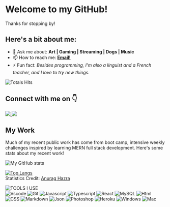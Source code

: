 <h1>Welcome to my GitHub!</h1>

Thanks for stopping by! 

<h2>Here's a bit about me:</h2>
<ul>
  <li>💬 Ask me about: <b> Art | Gaming | Streaming | Dogs | Music </b></li>
  <!-- - 🔭 I’m currently working on ... -->
  <!-- - 🌱 I’m currently learning ... -->
  <!-- - 👯 I’m looking to collaborate on ... -->
  <!-- - 🤔 I’m looking for help with ... -->
  <li>📫 How to reach me: <a href="mailto:miaciasullo@gmail.com"><b>Email!</b></a></li>
<!--     <li> 😄 Pronouns: </li> -->
  <li>⚡ Fun fact: <i>Besides programming, I'm also a linguist and a French teacher, and I love to try new things.</i></li>
</ul>

<!-- total profile views -->
![Totals Hits](https://komarev.com/ghpvc/?username=miacias&style=flat&color=orange&label=PROFILE+VIEWS)

<h2> Connect with me on 👇</h2>
<a href="https://www.linkedin.com/in/miaciasullo/" target="_blank">
<img src="https://img.shields.io/badge/LinkedIn--blue" />
</a>
</a> 
<a href="https://leetcode.com/miacias/" target="_blank">
<img src="https://img.shields.io/badge/LeetCode--blue" />
</a>

<h2>My Work</h2>

Much of my recent public work has come from boot camp, intensive weekly challenges inspired by learning MERN full stack development. Here's some stats about my recent work!

<!-- github statistics with icons -->
![My GitHub stats](https://github-readme-stats.vercel.app/api?username=miacias&show_icons=true&icon_color=FDF58D&bg_color=30,F7C749,FA7F60,DF5A77,5F2A67&title_color=fff&text_color=fff)

<!-- github statistics with top languages -->
[![Top Langs](https://github-readme-stats.vercel.app/api/top-langs/?username=miacias&langs_count=8&bg_color=30,e96443,904e95&title_color=fff&text_color=fff)](https://github.com/miacias/github-readme-stats)
<br>
Statistics Credit: [Anurag Hazra](https://github.com/anuraghazra/github-readme-stats)

<!-- tools I use -->
![TOOLS I USE](https://img.shields.io/badge/-%F0%9F%9A%80%20Tools%20I%20use-orange)
<br>
![Vscode](https://img.shields.io/badge/Visual_Studio_Code-0078D4?style=flat&logo=visual%20studio%20code&logoColor=white)
![Git](https://img.shields.io/badge/GIT-E44C30?style=flat&logo=git&logoColor=white)
![Javascript](https://img.shields.io/badge/JavaScript-323330?style=flat&logo=javascript&logoColor=F7DF1E)
![Typescript](https://shields.io/badge/TypeScript-3178C6?logo=TypeScript&logoColor=FFF&style=flat)
![React](https://shields.io/badge/react-black?logo=react&style=flat)
![MySQL](https://shields.io/badge/MySQL-lightgrey?logo=mysql&style=flat&logoColor=white&labelColor=blue)
![Html](https://img.shields.io/badge/HTML5-E34F26?style=flat&logo=html5&logoColor=white)
![CSS](https://img.shields.io/badge/CSS3-1572B6?style=flat&logo=css3&logoColor=white)
![Markdown](https://img.shields.io/badge/Markdown-000000?style=flat&logo=markdown&logoColor=white)
![Json](https://img.shields.io/badge/json-5E5C5C?style=flat&logo=json&logoColor=white)
![Photoshop](https://img.shields.io/badge/Adobe%20Photoshop-31A8FF?style=flat&logo=Adobe%20Photoshop&logoColor=black)
![Heroku](https://img.shields.io/badge/Heroku-430098?style=flat&logo=heroku&logoColor=white)
![Windows](https://shields.io/badge/Windows--9cf?logo=Windows&style=flat)
![Mac](https://shields.io/badge/MacOS--9cf?logo=Apple&style=flat)
